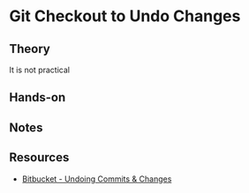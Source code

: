 # Git Checkout to Undo Changes

## Theory

It is not practical

## Hands-on

## Notes

## Resources

* [Bitbucket - Undoing Commits & Changes](https://www.atlassian.com/git/tutorials/undoing-changes)
